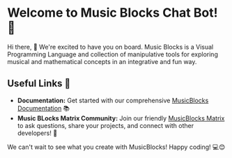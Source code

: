 # Welcome to Music Blocks Chat Bot! 🚀

Hi there, 👋 We're excited to have you on board. Music Blocks is a Visual Programming Language and collection of manipulative tools for exploring musical and mathematical concepts in an integrative and fun way.

## Useful Links 🔗

- **Documentation:** Get started with our comprehensive [MusicBlocks Documentation](https://github.com/sugarlabs/musicblocks/blob/master/guide/README.md) 📚
- **Music BLocks Matrix Community:** Join our friendly [MusicBlocks  Matrix](https://app.element.io/#/room/#musicblocksdev:matrix.org) to ask questions, share your projects, and connect with other developers! 💬

We can't wait to see what you create with MusicBlocks! Happy coding! 💻😊

